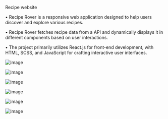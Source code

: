 Recipe website

• Recipe Rover is a responsive web application designed to help users discover and explore various recipes.

• Recipe Rover fetches recipe data from a API and dynamically displays it in different components based on user
interactions.

• The project primarily utilizes React.js for front-end development, with HTML, SCSS, and JavaScript for crafting
interactive user interfaces.


![image](https://github.com/mayurS2506/RecipeRover/assets/110824393/14983a98-753f-4897-9373-b84ba5224b2a)

![image](https://github.com/mayurS2506/RecipeRover/assets/110824393/6b6b3ed0-3d61-4a40-9385-9ccfff7f879d)

![image](https://github.com/mayurS2506/RecipeRover/assets/110824393/2c19c069-b2aa-4868-ac0b-5623b5e03c3c)

![image](https://github.com/mayurS2506/RecipeRover/assets/110824393/d9646bdb-56d4-41e3-91f3-ab12f7deae75)

![image](https://github.com/mayurS2506/RecipeRover/assets/110824393/35b83e1a-3b7b-467f-b3aa-bfe7a46d045f)

![image](https://github.com/mayurS2506/RecipeRover/assets/110824393/fddddda4-d1f2-4fa2-b256-357ef8e6da6e)





